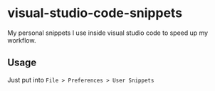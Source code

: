 # visual-studio-code-snippets

My personal snippets I use inside visual studio code to speed up my workflow.

## Usage

Just put into `File > Preferences > User Snippets`
